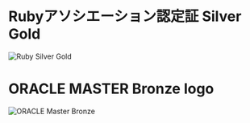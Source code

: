 # Rubyアソシエーション認定証 Silver Gold
![Ruby Silver Gold](https://user-images.githubusercontent.com/55339646/65832511-b3a53f80-e2ff-11e9-809a-9492f9f8d006.jpg)

# ORACLE MASTER Bronze logo
![ORACLE Master Bronze](https://user-images.githubusercontent.com/55339646/65832608-f0be0180-e300-11e9-9b6e-2ff69f889cee.png)
